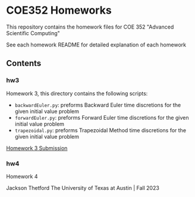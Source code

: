 # COE352 Homeworks
This repository contains the homework files for COE 352 "Advanced Scientific Computing"

See each homework README for detailed explanation of each homework

## Contents
### hw3 
Homework 3, this directory contains the following scripts:
* `backwardEuler.py`: preforms Backward Euler time discretions for the given initial value problem
* `forwardEuler.py`: preforms Forward Euler time discretions for the given initial value problem
* `trapezoidal.py`: preforms Trapezoidal Method time discretions for the given initial value problem

[Homework 3 Submission](https://github.com/jthet/coe352-homeworks/blob/main/hw3/README.md)


### hw4
Homework 4

Jackson Thetford
The University of Texas at Austin | Fall 2023
